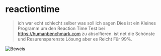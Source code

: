 # reactiontime
>ich war echt schlecht selber was soll ich sagen
Dies ist ein Kleines Programm um den Reaction Time Test bei https://humanbenchmark.com zu absolfieren.
ist net die Schönste und Resurensparenste Lösung aber es Reicht Für 99%.


![Beweis](https://github.com/hacknetos/humanbenchmark-reactiontime/assets/76149789/4d622a9d-0735-4d28-bef8-f2ec69b1ece6)
